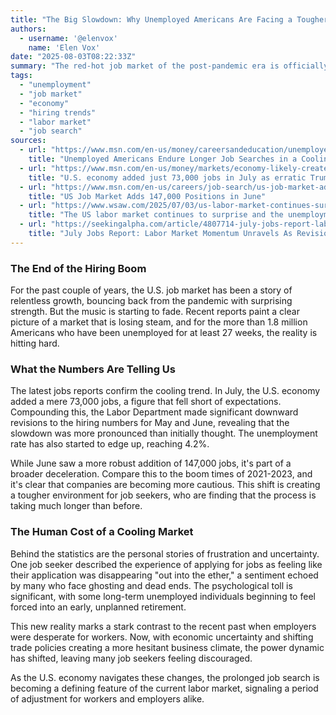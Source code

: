 ```yaml
---
title: "The Big Slowdown: Why Unemployed Americans Are Facing a Tougher Job Search"
authors:
  - username: '@elenvox'
    name: 'Elen Vox'
date: "2025-08-03T08:22:33Z"
summary: "The red-hot job market of the post-pandemic era is officially cooling down. Recent economic data reveals a significant slowdown in hiring, leaving a growing number of unemployed Americans in longer, more frustrating job searches. We dive into the numbers and what they mean for the U.S. workforce."
tags:
  - "unemployment"
  - "job market"
  - "economy"
  - "hiring trends"
  - "labor market"
  - "job search"
sources:
  - url: "https://www.msn.com/en-us/money/careersandeducation/unemployed-americans-endure-longer-job-searches-in-a-cooling-market/ar-AA1JNxE7"
    title: "Unemployed Americans Endure Longer Job Searches in a Cooling Market"
  - url: "https://www.msn.com/en-us/money/markets/economy-likely-created-115000-jobs-in-july-as-labor-market-loses-momentum/ar-AA1JHUhD"
    title: "U.S. economy added just 73,000 jobs in July as erratic Trump trade policies unsettle employers"
  - url: "https://www.msn.com/en-us/careers/job-search/us-job-market-adds-147-000-positions-in-june/ar-AA1IKrwC"
    title: "US Job Market Adds 147,000 Positions in June"
  - url: "https://www.wsaw.com/2025/07/03/us-labor-market-continues-surprise-unemployment-rate-against-odds-is-falling-2/"
    title: "The US labor market continues to surprise and the unemployment rate, against the odds, is falling"
  - url: "https://seekingalpha.com/article/4807714-july-jobs-report-labor-market-momentum-unravels-as-revisions-reveal-a-weaker-q2"
    title: "July Jobs Report: Labor Market Momentum Unravels As Revisions Reveal A Weaker Q2"
---
```


### The End of the Hiring Boom

For the past couple of years, the U.S. job market has been a story of relentless growth, bouncing back from the pandemic with surprising strength. But the music is starting to fade. Recent reports paint a clear picture of a market that is losing steam, and for the more than 1.8 million Americans who have been unemployed for at least 27 weeks, the reality is hitting hard.

### What the Numbers Are Telling Us

The latest jobs reports confirm the cooling trend. In July, the U.S. economy added a mere 73,000 jobs, a figure that fell short of expectations. Compounding this, the Labor Department made significant downward revisions to the hiring numbers for May and June, revealing that the slowdown was more pronounced than initially thought. The unemployment rate has also started to edge up, reaching 4.2%.

While June saw a more robust addition of 147,000 jobs, it's part of a broader deceleration. Compare this to the boom times of 2021-2023, and it's clear that companies are becoming more cautious. This shift is creating a tougher environment for job seekers, who are finding that the process is taking much longer than before.

### The Human Cost of a Cooling Market

Behind the statistics are the personal stories of frustration and uncertainty. One job seeker described the experience of applying for jobs as feeling like their application was disappearing "out into the ether," a sentiment echoed by many who face ghosting and dead ends. The psychological toll is significant, with some long-term unemployed individuals beginning to feel forced into an early, unplanned retirement.

This new reality marks a stark contrast to the recent past when employers were desperate for workers. Now, with economic uncertainty and shifting trade policies creating a more hesitant business climate, the power dynamic has shifted, leaving many job seekers feeling discouraged.

As the U.S. economy navigates these changes, the prolonged job search is becoming a defining feature of the current labor market, signaling a period of adjustment for workers and employers alike.

